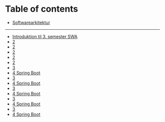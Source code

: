 # Table of contents

* [Softwarearkitektur](README.md)
-------------------------------------------------------------------------
* [Introduktion til 3. semester SWA](introduktion-til-3.-semester-swa.md)
* [2]()
* [2]()
* [2]()
* [2]()
* [2]()
* [3]()
* [4 Spring Boot](4-spring-boot.md)
* [3]()
* [4 Spring Boot](4-spring-boot.md)
* [3]()
* [4 Spring Boot](4-spring-boot.md)
* [3]()
* [4 Spring Boot](4-spring-boot.md)
* [3]()
* [4 Spring Boot](4-spring-boot.md)
